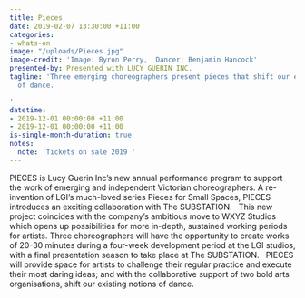 ```yaml
---
title: Pieces
date: 2019-02-07 13:30:00 +11:00
categories:
- whats-on
image: "/uploads/Pieces.jpg"
image-credit: 'Image: Byron Perry,  Dancer: Benjamin Hancock'
presented-by: Presented with LUCY GUERIN INC.
tagline: 'Three emerging choreographers present pieces that shift our existing notions
  of dance.

'
datetime:
- 2019-12-01 00:00:00 +11:00
- 2019-12-01 00:00:00 +11:00
is-single-month-duration: true
notes:
  note: 'Tickets on sale 2019 '
---
```


PIECES is Lucy Guerin Inc’s new annual performance program to support the work of emerging and independent Victorian choreographers. A re-invention of LGI’s much-loved series Pieces for Small Spaces, PIECES introduces an exciting collaboration with The SUBSTATION.
 
This new project coincides with the company’s ambitious move to WXYZ Studios which opens up possibilities for more in-depth, sustained working periods for artists. Three choreographers will have the opportunity to create works of 20-30 minutes during a four-week development period at the LGI studios, with a final presentation season to take place at The SUBSTATION.
 
PIECES will provide space for artists to challenge their regular practice and execute their most daring ideas; and with the collaborative support of two bold arts organisations, shift our existing notions of dance. 
